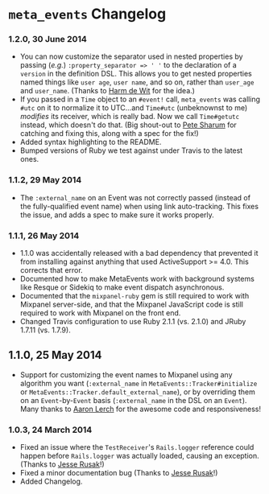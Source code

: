 # `meta_events` Changelog

### 1.2.0, 30 June 2014

* You can now customize the separator used in nested properties by passing (_e.g._) `:property_separator => ' '` to
  the declaration of a `version` in the definition DSL. This allows you to get nested properties named things like
  `user age`, `user name`, and so on, rather than `user_age` and `user_name`. (Thanks to
  [Harm de Wit](https://github.com/harmdewit) for the idea.)
* If you passed in a `Time` object to an `#event!` call, `meta_events` was calling `#utc` on it to normalize it to
  UTC...and `Time#utc` (unbeknownst to me) _modifies_ its receiver, which is really bad. Now we call `Time#getutc`
  instead, which doesn't do that. (Big shout-out to [Pete Sharum](https://github.com/petesharum) for catching and
  fixing this, along with a spec for the fix!)
* Added syntax highlighting to the README.
* Bumped versions of Ruby we test against under Travis to the latest ones.

### 1.1.2, 29 May 2014

* The `:external_name` on an Event was not correctly passed (instead of the fully-qualified event name) when using
  link auto-tracking. This fixes the issue, and adds a spec to make sure it works properly.

### 1.1.1, 26 May 2014

* 1.1.0 was accidentally released with a bad dependency that prevented it from installing against anything that used
  ActiveSupport >= 4.0. This corrects that error.
* Documented how to make MetaEvents work with background systems like Resque or Sidekiq to make event dispatch
  asynchronous.
* Documented that the `mixpanel-ruby` gem is still required to work with Mixpanel server-side, and that the Mixpanel
  JavaScript code is still required to work with Mixpanel on the front end.
* Changed Travis configuration to use Ruby 2.1.1 (vs. 2.1.0) and JRuby 1.7.11 (vs. 1.7.9).

## 1.1.0, 25 May 2014

* Support for customizing the event names to Mixpanel using any algorithm you want (`:external_name` in `MetaEvents::Tracker#initialize` or `MetaEvents::Tracker.default_external_name`), or by overriding them on an `Event`-by-`Event` basis (`:external_name` in the DSL on an `Event`). Many thanks to [Aaron Lerch](https://github.com/aaronlerch) for the awesome code and responsiveness!

### 1.0.3, 24 March 2014

* Fixed an issue where the `TestReceiver`'s `Rails.logger` reference could happen before `Rails.logger` was actually loaded, causing an exception. (Thanks to [Jesse Rusak](https://github.com/jder)!)
* Fixed a minor documentation bug (Thanks to [Jesse Rusak](https://github.com/jder)!)
* Added Changelog.
